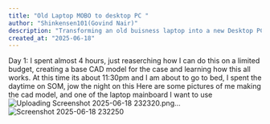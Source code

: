 ```yaml
---
title: "Old Laptop MOBO to desktop PC "
author: "Shinkensen101(Govind Nair)"
description: "Transforming an old buisness laptop into a new Desktop PC!"
created_at: "2025-06-18"
---
```

Day 1: I spent almost 4 hours, just reaserching how I can do this on a limited budget, creating a base CAD model for the case and
learning how this all works. At this time its about 11:30pm and I am about to go to bed, I spent the daytime on SOM, jow the night on this 
Here are some pictures of me making the cad model, and one of the laptop mainboard I want to use 
![Uploading Screenshot 2025-06-18 232320.png…]()
![Screenshot 2025-06-18 232250](https://github.com/user-attachments/assets/c9a40e90-33d1-4f06-b8ab-ded4a38786a8)

